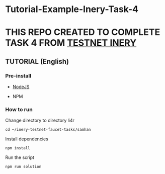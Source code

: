 # Tutorial-Example-Inery-Task-4

# THIS REPO CREATED TO COMPLETE TASK 4 FROM [TESTNET INERY](https://testnet.inery.io/dashboard/)

## TUTORIAL (English)


### Pre-install

- [NodeJS](https://nodejs.org/en/)

- NPM



### How to run

Change directory to directory li4r

```shell
cd ~/inery-testnet-faucet-tasks/samhan
```


Install dependencies

```shell
npm install
```



Run the script

```
npm run solution
```


